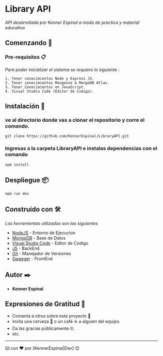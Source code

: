 # Library API

_API desarrollada por Kenner Espinal a modo de practica y material educativo_

## Comenzando 🚀

### Pre-requisitos 📋

_Para poder inicializar el sistema se requiere lo siguiente :_

```
1. Tener conocimientos Node y Express JS.
2. Tener conocimientos Mongoose & MongoDB Atlas.
3. Tener Conocimientos en JavaScript. 
4. Visual Studio Code (Editor de Codigo).
```

## Instalación 🔧
### ve al directorio donde vas a clonar el repositorio y corre el comando.
```
git clone https://github.com/KennerEspinal/LibraryAPI.git
```
### Ingresas a la carpeta LibraryAPI e instalas dependencias con el comando 
````
npm install 
````

## Despliegue 📦
````
npm run dev
````

## Construido con 🛠️

_Las herramientas utilizadas son las siguientes_

* [NodeJS](https://nodejs.org/en) - Entorno de Ejecucion
* [MongoDB](https://www.mongodb.com/) - Base de Datos
* [Visual Studio Code](https://code.visualstudio.com/) - Editor de Codigo
* [JS](https://www.javascript.com/) - BackEnd
* [Git](https://git-scm.com/) - Manejador de Versiones
* [Swagger](https://swagger.io/) - FrontEnd


## Autor ✒️

* **Kenner Espinal**

## Expresiones de Gratitud 🎁

* Comenta a otros sobre este proyecto 📢
* Invita una cerveza 🍺 o un café ☕ a alguien del equipo. 
* Da las gracias públicamente 🤓.
* etc.

---
⌨️ con ❤️ por [KennerEspinal|Dev] 😊
